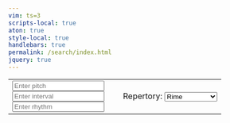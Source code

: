 ```yaml
---
vim: ts=3
scripts-local: true
aton: true
style-local: true
handlebars: true
permalink: /search/index.html
jquery: true
---
```



<form action="#">
<table>
<tr>

<td>

<div class="form-group">
	<input autocomplete="off" id="pitch" type="text" class="form-control" placeholder="Enter pitch">
</div>

<div class="form-group">
	<input autocomplete="off" id="interval" type="text" class="form-control" placeholder="Enter interval">
</div>

<div class="form-group">
	<input autocomplete="off" id="rhythm" type="text" class="form-control" placeholder="Enter rhythm">
</div>

</td>
<td>
	<span class="form-group">
		&nbsp;&nbsp;&nbsp;&nbsp;&nbsp;Repertory:
		<select id="repertory">
			<option value="Trm">Rime</option>
			<option value="Tsg">Gerusalemme</option>
			<option value="Tam">Aminta</option>
			<option disabled value="Trm,Tsg,Tam">All</option>
		</select>
	</span>
		</td>
	</tr>
</table>
</form>

<div style="margin-top:50px"></div>

<div id="summary"></div>

<div style="margin-top:20px"></div>
<div id="results"></div>




